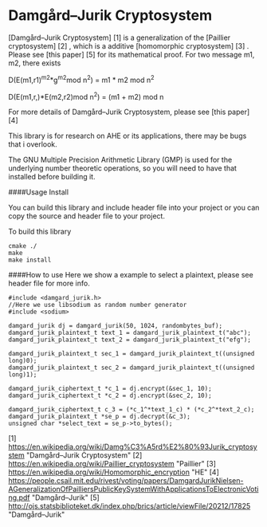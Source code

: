 Damgård–Jurik Cryptosystem
======
[Damgård–Jurik Cryptosystem] [1] is a generalization of the
 [Paillier cryptosystem] [2] , which is a additive
 [homomorphic cryptosystem] [3] . Please see [this paper] [5] for
 its mathematical proof.
For two message m1, m2, there exists

D(E(m1,r1)<sup>m2</sup>*g<sup>m2</sup>mod n<sup>2</sup>) = m1 * m2 mod n<sup>2</sup>

D(E(m1,r,)*E(m2,r2)mod n<sup>2</sup>) = (m1 + m2) mod n

For more details of Damgård–Jurik Cryptosystem, please see [this paper] [4]

This library is for research on AHE or its applications,
there may be bugs that i overlook.

The GNU Multiple Precision Arithmetic Library (GMP) is used
for the underlying number theoretic operations, so you will need to
have that installed before building it.

####Usage
Install

You can build this library and include header file into your
project or you can copy the source and header file to your project.

To build this library

    cmake ./
    make
    make install

####How to use
Here we show a example to select a plaintext, please see header file for more info.

    #include <damgard_jurik.h>
    //Here we use libsodium as random number generator
    #include <sodium>

    damgard_jurik dj = damgard_jurik(50, 1024, randombytes_buf);
    damgard_jurik_plaintext_t text_1 = damgard_jurik_plaintext_t("abc");
    damgard_jurik_plaintext_t text_2 = damgard_jurik_plaintext_t("efg");

    damgard_jurik_plaintext_t sec_1 = damgard_jurik_plaintext_t((unsigned long)0);
    damgard_jurik_plaintext_t sec_2 = damgard_jurik_plaintext_t((unsigned long)1);

    damgard_jurik_ciphertext_t *c_1 = dj.encrypt(&sec_1, 10);
    damgard_jurik_ciphertext_t *c_2 = dj.encrypt(&sec_2, 10);

    damgard_jurik_ciphertext_t c_3 = (*c_1^*text_1_c) * (*c_2^*text_2_c);
    damgard_jurik_plaintext_t *se_p = dj.decrypt(&c_3);
    unsigned char *select_text = se_p->to_bytes();

  [1] https://en.wikipedia.org/wiki/Damg%C3%A5rd%E2%80%93Jurik_cryptosystem  "Damgård–Jurik Cryptosystem"
  [2] https://en.wikipedia.org/wiki/Paillier_cryptosystem  "Paillier"
  [3] https://en.wikipedia.org/wiki/Homomorphic_encryption "HE"
  [4] https://people.csail.mit.edu/rivest/voting/papers/DamgardJurikNielsen-AGeneralizationOfPailliersPublicKeySystemWithApplicationsToElectronicVoting.pdf "Damgård–Jurik"
  [5] http://ojs.statsbiblioteket.dk/index.php/brics/article/viewFile/20212/17825 "Damgård–Jurik"
